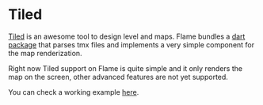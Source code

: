 # Tiled

[Tiled](https://www.mapeditor.org/) is an awesome tool to design level and maps. Flame bundles a [dart package](https://pub.dev/packages/tiled) that parses tmx files and implements a very simple component for the map renderization.

Right now Tiled support on Flame is quite simple and it only renders the map on the screen, other advanced features are not yet supported.

You can check a working example [here](doc/examples/tiled).
